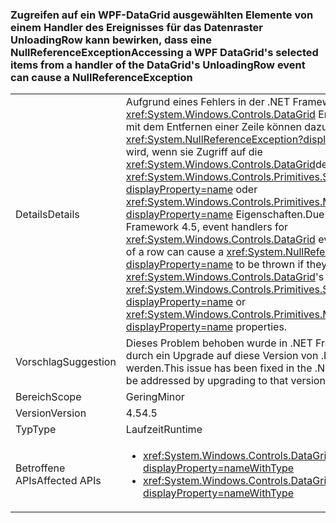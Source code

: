 ### <a name="accessing-a-wpf-datagrids-selected-items-from-a-handler-of-the-datagrids-unloadingrow-event-can-cause-a-nullreferenceexception"></a><span data-ttu-id="5106b-101">Zugreifen auf ein WPF-DataGrid ausgewählten Elemente von einem Handler des Ereignisses für das Datenraster UnloadingRow kann bewirken, dass eine NullReferenceException</span><span class="sxs-lookup"><span data-stu-id="5106b-101">Accessing a WPF DataGrid's selected items from a handler of the DataGrid's UnloadingRow event can cause a NullReferenceException</span></span>

|   |   |
|---|---|
|<span data-ttu-id="5106b-102">Details</span><span class="sxs-lookup"><span data-stu-id="5106b-102">Details</span></span>|<span data-ttu-id="5106b-103">Aufgrund eines Fehlers in der .NET Framework 4.5-Ereignishandler für <xref:System.Windows.Controls.DataGrid> Ereignisse im Zusammenhang mit dem Entfernen einer Zeile können dazu führen, dass eine <xref:System.NullReferenceException?displayProperty=name> ausgelöst wird, wenn sie Zugriff auf die <xref:System.Windows.Controls.DataGrid>des <xref:System.Windows.Controls.Primitives.Selector.SelectedItem?displayProperty=name> oder <xref:System.Windows.Controls.Primitives.MultiSelector.SelectedItems?displayProperty=name> Eigenschaften.</span><span class="sxs-lookup"><span data-stu-id="5106b-103">Due to a bug in the .NET Framework 4.5, event handlers for <xref:System.Windows.Controls.DataGrid> events involving the removal of a row can cause a <xref:System.NullReferenceException?displayProperty=name> to be thrown if they access the <xref:System.Windows.Controls.DataGrid>'s <xref:System.Windows.Controls.Primitives.Selector.SelectedItem?displayProperty=name> or <xref:System.Windows.Controls.Primitives.MultiSelector.SelectedItems?displayProperty=name> properties.</span></span>|
|<span data-ttu-id="5106b-104">Vorschlag</span><span class="sxs-lookup"><span data-stu-id="5106b-104">Suggestion</span></span>|<span data-ttu-id="5106b-105">Dieses Problem behoben wurde in .NET Framework 4.6 und kann durch ein Upgrade auf diese Version von .NET Framework adressiert werden.</span><span class="sxs-lookup"><span data-stu-id="5106b-105">This issue has been fixed in the .NET Framework 4.6 and may be addressed by upgrading to that version of the .NET Framework.</span></span>|
|<span data-ttu-id="5106b-106">Bereich</span><span class="sxs-lookup"><span data-stu-id="5106b-106">Scope</span></span>|<span data-ttu-id="5106b-107">Gering</span><span class="sxs-lookup"><span data-stu-id="5106b-107">Minor</span></span>|
|<span data-ttu-id="5106b-108">Version</span><span class="sxs-lookup"><span data-stu-id="5106b-108">Version</span></span>|<span data-ttu-id="5106b-109">4.5</span><span class="sxs-lookup"><span data-stu-id="5106b-109">4.5</span></span>|
|<span data-ttu-id="5106b-110">Typ</span><span class="sxs-lookup"><span data-stu-id="5106b-110">Type</span></span>|<span data-ttu-id="5106b-111">Laufzeit</span><span class="sxs-lookup"><span data-stu-id="5106b-111">Runtime</span></span>|
|<span data-ttu-id="5106b-112">Betroffene APIs</span><span class="sxs-lookup"><span data-stu-id="5106b-112">Affected APIs</span></span>|<ul><li><xref:System.Windows.Controls.DataGrid.UnloadingRow?displayProperty=nameWithType></li><li><xref:System.Windows.Controls.DataGrid.UnloadingRowDetails?displayProperty=nameWithType></li></ul>|

